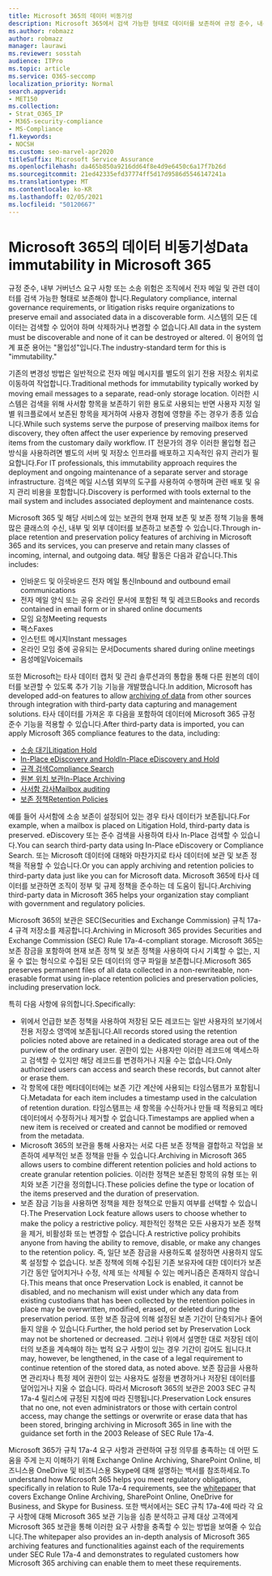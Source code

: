 ```yaml
---
title: Microsoft 365의 데이터 비동기성
description: Microsoft 365에서 검색 가능한 형태로 데이터를 보존하여 규정 준수, 내부 거버넌스 요구 사항 및 소송 위험을 해결하기 위해 어떻게 보존하는지 확인합니다.
ms.author: robmazz
author: robmazz
manager: laurawi
ms.reviewer: sosstah
audience: ITPro
ms.topic: article
ms.service: O365-seccomp
localization_priority: Normal
search.appverid:
- MET150
ms.collection:
- Strat_O365_IP
- M365-security-compliance
- MS-Compliance
f1.keywords:
- NOCSH
ms.custom: seo-marvel-apr2020
titleSuffix: Microsoft Service Assurance
ms.openlocfilehash: da465b850a9216dd64f8e4d9e6450c6a17f7b26d
ms.sourcegitcommit: 21ed42335efd37774ff5d17d9586d5546147241a
ms.translationtype: MT
ms.contentlocale: ko-KR
ms.lasthandoff: 02/05/2021
ms.locfileid: "50120667"
---
```

# <a name="data-immutability-in-microsoft-365"></a><span data-ttu-id="a29ae-103">Microsoft 365의 데이터 비동기성</span><span class="sxs-lookup"><span data-stu-id="a29ae-103">Data immutability in Microsoft 365</span></span>

<span data-ttu-id="a29ae-104">규정 준수, 내부 거버넌스 요구 사항 또는 소송 위험은 조직에서 전자 메일 및 관련 데이터를 검색 가능한 형태로 보존해야 합니다.</span><span class="sxs-lookup"><span data-stu-id="a29ae-104">Regulatory compliance, internal governance requirements, or litigation risks require organizations to preserve email and associated data in a discoverable form.</span></span> <span data-ttu-id="a29ae-105">시스템의 모든 데이터는 검색할 수 있어야 하며 삭제하거나 변경할 수 없습니다.</span><span class="sxs-lookup"><span data-stu-id="a29ae-105">All data in the system must be discoverable and none of it can be destroyed or altered.</span></span> <span data-ttu-id="a29ae-106">이 용어의 업계 표준 용어는 "몰입성"입니다.</span><span class="sxs-lookup"><span data-stu-id="a29ae-106">The industry-standard term for this is "immutability."</span></span>

<span data-ttu-id="a29ae-107">기존의 변경성 방법은 일반적으로 전자 메일 메시지를 별도의 읽기 전용 저장소 위치로 이동하여 작업합니다.</span><span class="sxs-lookup"><span data-stu-id="a29ae-107">Traditional methods for immutability typically worked by moving email messages to a separate, read-only storage location.</span></span> <span data-ttu-id="a29ae-108">이러한 시스템은 검색을 위해 사서함 항목을 보존하기 위한 용도로 사용되는 반면 사용자 지정 일별 워크플로에서 보존된 항목을 제거하여 사용자 경험에 영향을 주는 경우가 종종 있습니다.</span><span class="sxs-lookup"><span data-stu-id="a29ae-108">While such systems serve the purpose of preserving mailbox items for discovery, they often affect the user experience by removing preserved items from the customary daily workflow.</span></span> <span data-ttu-id="a29ae-109">IT 전문가의 경우 이러한 몰입형 접근 방식을 사용하려면 별도의 서버 및 저장소 인프라를 배포하고 지속적인 유지 관리가 필요합니다.</span><span class="sxs-lookup"><span data-stu-id="a29ae-109">For IT professionals, this immutability approach requires the deployment and ongoing maintenance of a separate server and storage infrastructure.</span></span> <span data-ttu-id="a29ae-110">검색은 메일 시스템 외부의 도구를 사용하여 수행하며 관련 배포 및 유지 관리 비용을 포함합니다.</span><span class="sxs-lookup"><span data-stu-id="a29ae-110">Discovery is performed with tools external to the mail system and includes associated deployment and maintenance costs.</span></span>

<span data-ttu-id="a29ae-111">Microsoft 365 및 해당 서비스에 있는 보관의 현재 현재 보존 및 보존 정책 기능을 통해 많은 클래스의 수신, 내부 및 외부 데이터를 보존하고 보존할 수 있습니다.</span><span class="sxs-lookup"><span data-stu-id="a29ae-111">Through in-place retention and preservation policy features of archiving in Microsoft 365 and its services, you can preserve and retain many classes of incoming, internal, and outgoing data.</span></span> <span data-ttu-id="a29ae-112">해당 활동은 다음과 같습니다.</span><span class="sxs-lookup"><span data-stu-id="a29ae-112">This includes:</span></span>

- <span data-ttu-id="a29ae-113">인바운드 및 아웃바운드 전자 메일 통신</span><span class="sxs-lookup"><span data-stu-id="a29ae-113">Inbound and outbound email communications</span></span>
- <span data-ttu-id="a29ae-114">전자 메일 양식 또는 공유 온라인 문서에 포함된 책 및 레코드</span><span class="sxs-lookup"><span data-stu-id="a29ae-114">Books and records contained in email form or in shared online documents</span></span>
- <span data-ttu-id="a29ae-115">모임 요청</span><span class="sxs-lookup"><span data-stu-id="a29ae-115">Meeting requests</span></span>
- <span data-ttu-id="a29ae-116">팩스</span><span class="sxs-lookup"><span data-stu-id="a29ae-116">Faxes</span></span>
- <span data-ttu-id="a29ae-117">인스턴트 메시지</span><span class="sxs-lookup"><span data-stu-id="a29ae-117">Instant messages</span></span>
- <span data-ttu-id="a29ae-118">온라인 모임 중에 공유되는 문서</span><span class="sxs-lookup"><span data-stu-id="a29ae-118">Documents shared during online meetings</span></span>
- <span data-ttu-id="a29ae-119">음성메일</span><span class="sxs-lookup"><span data-stu-id="a29ae-119">Voicemails</span></span>

<span data-ttu-id="a29ae-120">또한 Microsoft는 타사 데이터 캡처 및 [](https://support.office.com/article/Archiving-third-party-data-in-Office-365-0ce338d5-3666-4a18-86ab-c6910ff408cc) 관리 솔루션과의 통합을 통해 다른 원본의 데이터를 보관할 수 있도록 추가 기능 기능을 개발했습니다.</span><span class="sxs-lookup"><span data-stu-id="a29ae-120">In addition, Microsoft has developed add-on features to allow [archiving of data](https://support.office.com/article/Archiving-third-party-data-in-Office-365-0ce338d5-3666-4a18-86ab-c6910ff408cc) from other sources through integration with third-party data capturing and management solutions.</span></span> <span data-ttu-id="a29ae-121">타사 데이터를 가져온 후 다음을 포함하여 데이터에 Microsoft 365 규정 준수 기능을 적용할 수 있습니다.</span><span class="sxs-lookup"><span data-stu-id="a29ae-121">After third-party data is imported, you can apply Microsoft 365 compliance features to the data, including:</span></span>

- [<span data-ttu-id="a29ae-122">소송 대기</span><span class="sxs-lookup"><span data-stu-id="a29ae-122">Litigation Hold</span></span>](/microsoft-365/compliance/create-a-litigation-hold)
- [<span data-ttu-id="a29ae-123">In-Place eDiscovery and Hold</span><span class="sxs-lookup"><span data-stu-id="a29ae-123">In-Place eDiscovery and Hold</span></span>](/microsoft-365/compliance/manage-legal-investigations)
- [<span data-ttu-id="a29ae-124">규격 검색</span><span class="sxs-lookup"><span data-stu-id="a29ae-124">Compliance Search</span></span>](/microsoft-365/compliance/search-for-content)
- [<span data-ttu-id="a29ae-125">원본 위치 보관</span><span class="sxs-lookup"><span data-stu-id="a29ae-125">In-Place Archiving</span></span>](/microsoft-365/compliance/enable-archive-mailboxes)
- [<span data-ttu-id="a29ae-126">사서함 감사</span><span class="sxs-lookup"><span data-stu-id="a29ae-126">Mailbox auditing</span></span>](/microsoft-365/compliance/enable-mailbox-auditing)
- [<span data-ttu-id="a29ae-127">보존 정책</span><span class="sxs-lookup"><span data-stu-id="a29ae-127">Retention Policies</span></span>](/microsoft-365/compliance/retention-policies)

<span data-ttu-id="a29ae-128">예를 들어 사서함에 소송 보존이 설정되어 있는 경우 타사 데이터가 보존됩니다.</span><span class="sxs-lookup"><span data-stu-id="a29ae-128">For example, when a mailbox is placed on Litigation Hold, third-party data is preserved.</span></span> <span data-ttu-id="a29ae-129">eDiscovery 또는 준수 검색을 사용하여 타사 In-Place 검색할 수 있습니다.</span><span class="sxs-lookup"><span data-stu-id="a29ae-129">You can search third-party data using In-Place eDiscovery or Compliance Search.</span></span> <span data-ttu-id="a29ae-130">또는 Microsoft 데이터에 대해와 마찬가지로 타사 데이터에 보관 및 보존 정책을 적용할 수 있습니다.</span><span class="sxs-lookup"><span data-stu-id="a29ae-130">Or you can apply archiving and retention policies to third-party data just like you can for Microsoft data.</span></span> <span data-ttu-id="a29ae-131">Microsoft 365에 타사 데이터를 보관하면 조직이 정부 및 규제 정책을 준수하는 데 도움이 됩니다.</span><span class="sxs-lookup"><span data-stu-id="a29ae-131">Archiving third-party data in Microsoft 365 helps your organization stay compliant with government and regulatory policies.</span></span>

<span data-ttu-id="a29ae-132">Microsoft 365의 보관은 SEC(Securities and Exchange Commission) 규칙 17a-4 규격 저장소를 제공합니다.</span><span class="sxs-lookup"><span data-stu-id="a29ae-132">Archiving in Microsoft 365 provides Securities and Exchange Commission (SEC) Rule 17a-4-compliant storage.</span></span> <span data-ttu-id="a29ae-133">Microsoft 365는 보존 잠금을 포함하여 현재 보존 정책 및 보존 정책을 사용하여 다시 기록할 수 없는, 지울 수 없는 형식으로 수집된 모든 데이터의 영구 파일을 보존합니다.</span><span class="sxs-lookup"><span data-stu-id="a29ae-133">Microsoft 365 preserves permanent files of all data collected in a non-rewriteable, non-erasable format using in-place retention policies and preservation policies, including preservation lock.</span></span>

<span data-ttu-id="a29ae-134">특히 다음 사항에 유의합니다.</span><span class="sxs-lookup"><span data-stu-id="a29ae-134">Specifically:</span></span>

- <span data-ttu-id="a29ae-135">위에서 언급한 보존 정책을 사용하여 저장된 모든 레코드는 일반 사용자의 보기에서 전용 저장소 영역에 보존됩니다.</span><span class="sxs-lookup"><span data-stu-id="a29ae-135">All records stored using the retention policies noted above are retained in a dedicated storage area out of the purview of the ordinary user.</span></span> <span data-ttu-id="a29ae-136">권한이 있는 사용자만 이러한 레코드에 액세스하고 검색할 수 있지만 해당 레코드를 변경하거나 지울 수는 없습니다.</span><span class="sxs-lookup"><span data-stu-id="a29ae-136">Only authorized users can access and search these records, but cannot alter or erase them.</span></span>
- <span data-ttu-id="a29ae-137">각 항목에 대한 메타데이터에는 보존 기간 계산에 사용되는 타임스탬프가 포함됩니다.</span><span class="sxs-lookup"><span data-stu-id="a29ae-137">Metadata for each item includes a timestamp used in the calculation of retention duration.</span></span> <span data-ttu-id="a29ae-138">타임스탬프는 새 항목을 수신하거나 만들 때 적용되고 메타데이터에서 수정하거나 제거할 수 없습니다.</span><span class="sxs-lookup"><span data-stu-id="a29ae-138">Timestamps are applied when a new item is received or created and cannot be modified or removed from the metadata.</span></span>
- <span data-ttu-id="a29ae-139">Microsoft 365의 보관을 통해 사용자는 서로 다른 보존 정책을 결합하고 작업을 보존하여 세부적인 보존 정책을 만들 수 있습니다.</span><span class="sxs-lookup"><span data-stu-id="a29ae-139">Archiving in Microsoft 365 allows users to combine different retention policies and hold actions to create granular retention policies.</span></span> <span data-ttu-id="a29ae-140">이러한 정책은 보존된 항목의 유형 또는 위치와 보존 기간을 정의합니다.</span><span class="sxs-lookup"><span data-stu-id="a29ae-140">These policies define the type or location of the items preserved and the duration of preservation.</span></span>
- <span data-ttu-id="a29ae-141">보존 잠금 기능을 사용하면 정책을 제한 정책으로 만들지 여부를 선택할 수 있습니다.</span><span class="sxs-lookup"><span data-stu-id="a29ae-141">The Preservation Lock feature allows users to choose whether to make the policy a restrictive policy.</span></span> <span data-ttu-id="a29ae-142">제한적인 정책은 모든 사용자가 보존 정책을 제거, 비활성화 또는 변경할 수 없습니다.</span><span class="sxs-lookup"><span data-stu-id="a29ae-142">A restrictive policy prohibits anyone from having the ability to remove, disable, or make any changes to the retention policy.</span></span> <span data-ttu-id="a29ae-143">즉, 일단 보존 잠금을 사용하도록 설정하면 사용하지 않도록 설정할 수 없습니다. 보존 정책에 의해 수집된 기존 보유자에 대한 데이터가 보존 기간 동안 덮어치거나 수정, 삭제 또는 삭제될 수 있는 메커니즘은 존재하지 않습니다.</span><span class="sxs-lookup"><span data-stu-id="a29ae-143">This means that once Preservation Lock is enabled, it cannot be disabled, and no mechanism will exist under which any data from existing custodians that has been collected by the retention policies in place may be overwritten, modified, erased, or deleted during the preservation period.</span></span> <span data-ttu-id="a29ae-144">또한 보존 잠금에 의해 설정된 보존 기간이 단축되거나 줄어들지 않을 수 있습니다.</span><span class="sxs-lookup"><span data-stu-id="a29ae-144">Further, the hold period set by Preservation Lock may not be shortened or decreased.</span></span> <span data-ttu-id="a29ae-145">그러나 위에서 설명한 대로 저장된 데이터의 보존을 계속해야 하는 법적 요구 사항이 있는 경우 기간이 길어도 됩니다.</span><span class="sxs-lookup"><span data-stu-id="a29ae-145">It may, however, be lengthened, in the case of a legal requirement to continue retention of the stored data, as noted above.</span></span> <span data-ttu-id="a29ae-146">보존 잠금을 사용하면 관리자나 특정 제어 권한이 있는 사용자도 설정을 변경하거나 저장된 데이터를 덮어입거나 지울 수 없습니다. 따라서 Microsoft 365의 보관은 2003 SEC 규칙 17a-4 릴리스에 규정된 지침에 따라 진행됩니다.</span><span class="sxs-lookup"><span data-stu-id="a29ae-146">Preservation Lock ensures that no one, not even administrators or those with certain control access, may change the settings or overwrite or erase data that has been stored, bringing archiving in Microsoft 365 in line with the guidance set forth in the 2003 Release of SEC Rule 17a-4.</span></span>

<span data-ttu-id="a29ae-147">Microsoft 365가 규칙 17a-4 요구 사항과 관련하여 규정 의무를 충족하는 [](https://www.microsoft.com/microsoft-365/blog/wp-content/uploads/2015/11/Microsoft-EOA-White-Paper.pdf) 데 어떤 도움을 주게 는지 이해하기 위해 Exchange Online Archiving, SharePoint Online, 비즈니스용 OneDrive 및 비즈니스용 Skype에 대해 설명하는 백서를 참조하세요.</span><span class="sxs-lookup"><span data-stu-id="a29ae-147">To understand how Microsoft 365 helps you meet regulatory obligations, specifically in relation to Rule 17a-4 requirements, see the [whitepaper](https://www.microsoft.com/microsoft-365/blog/wp-content/uploads/2015/11/Microsoft-EOA-White-Paper.pdf) that covers Exchange Online Archiving, SharePoint Online, OneDrive for Business, and Skype for Business.</span></span> <span data-ttu-id="a29ae-148">또한 백서에서는 SEC 규칙 17a-4에 따라 각 요구 사항에 대해 Microsoft 365 보관 기능을 심층 분석하고 규제 대상 고객에게 Microsoft 365 보관을 통해 이러한 요구 사항을 충족할 수 있는 방법을 보여줄 수 있습니다.</span><span class="sxs-lookup"><span data-stu-id="a29ae-148">The whitepaper also provides an in-depth analysis of Microsoft 365 archiving features and functionalities against each of the requirements under SEC Rule 17a-4 and demonstrates to regulated customers how Microsoft 365 archiving can enable them to meet these requirements.</span></span>
